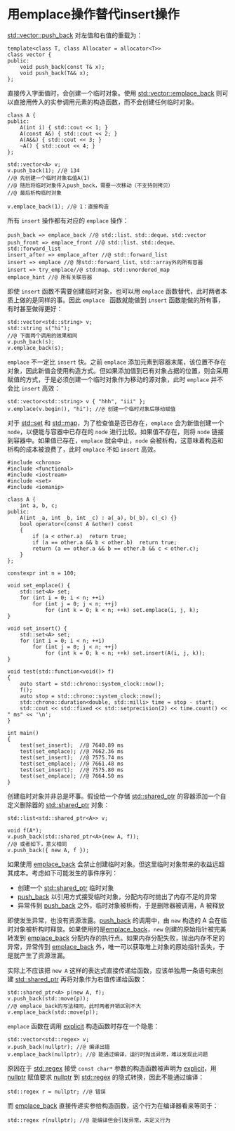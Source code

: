 # 用emplace操作替代insert操作

[std::vector::push_back](https://en.cppreference.com/w/cpp/container/vector/push_back) 对左值和右值的重载为：

```
template<class T, class Allocator = allocator<T>>
class vector {
public:
    void push_back(const T& x);
    void push_back(T&& x);
};
```

直接传入字面值时，会创建一个临时对象。使用 [std::vector::emplace_back](https://en.cppreference.com/w/cpp/container/vector/emplace_back) 则可以直接用传入的实参调用元素的构造函数，而不会创建任何临时对象。

```
class A {
public:
    A(int i) { std::cout << 1; }
    A(const A&) { std::cout << 2; }
    A(A&&) { std::cout << 3; }
    ~A() { std::cout << 4; }
};

std::vector<A> v;
v.push_back(1); //@ 134
//@ 先创建一个临时对象右值A(1)
//@ 随后将临时对象传入push_back，需要一次移动（不支持则拷贝）
//@ 最后析构临时对象

v.emplace_back(1); //@ 1：直接构造
```

所有 `insert` 操作都有对应的 `emplace` 操作：

```
push_back => emplace_back //@ std::list、std::deque、std::vector
push_front => emplace_front //@ std::list、std::deque、std::forward_list
insert_after => emplace_after //@ std::forward_list
insert => emplace //@ 除std::forward_list、std::array外的所有容器
insert => try_emplace//@ std:map、std::unordered_map
emplace_hint //@ 所有关联容器
```

即使 `insert` 函数不需要创建临时对象，也可以用 `emplace` 函数替代，此时两者本质上做的是同样的事。因此 `emplace ` 函数就能做到 `insert` 函数能做的所有事，有时甚至做得更好：

```
std::vector<std::string> v;
std::string s("hi");
//@ 下面两个调用的效果相同
v.push_back(s);
v.emplace_back(s);
```

`emplace` 不一定比 `insert`  快。之前 `emplace` 添加元素到容器末尾，该位置不存在对象，因此新值会使用构造方式。但如果添加值到已有对象占据的位置，则会采用赋值的方式，于是必须创建一个临时对象作为移动的源对象，此时 `emplace` 并不会比 `insert` 高效：

```
std::vector<std::string> v { "hhh", "iii" };
v.emplace(v.begin(), "hi"); //@ 创建一个临时对象后移动赋值
```

对于 [std::set](https://en.cppreference.com/w/cpp/container/set) 和 [std::map](https://en.cppreference.com/w/cpp/container/map)，为了检查值是否已存在，`emplace` 会为新值创建一个 `node`，以便能与容器中已存在的 `node` 进行比较。如果值不存在，则将 `node` 链接到容器中。如果值已存在，`emplace` 就会中止，`node` 会被析构，这意味着构造和析构的成本被浪费了，此时 `emplace` 不如 `insert` 高效。

```
#include <chrono>
#include <functional>
#include <iostream>
#include <set>
#include <iomanip>

class A {
    int a, b, c;
public:
    A(int _a, int _b, int _c) : a(_a), b(_b), c(_c) {}
    bool operator<(const A &other) const
    {
        if (a < other.a)  return true;
        if (a == other.a && b < other.b)  return true;
        return (a == other.a && b == other.b && c < other.c);
    }
};

constexpr int n = 100;

void set_emplace() {
    std::set<A> set;
    for (int i = 0; i < n; ++i)
        for (int j = 0; j < n; ++j)
            for (int k = 0; k < n; ++k) set.emplace(i, j, k);
}

void set_insert() {
    std::set<A> set;
    for (int i = 0; i < n; ++i)
        for (int j = 0; j < n; ++j)
            for (int k = 0; k < n; ++k) set.insert(A(i, j, k));
}

void test(std::function<void()> f)
{
    auto start = std::chrono::system_clock::now();
    f();
    auto stop = std::chrono::system_clock::now();
    std::chrono::duration<double, std::milli> time = stop - start;
    std::cout << std::fixed << std::setprecision(2) << time.count() << " ms" << '\n';
}

int main()
{
    test(set_insert);  //@ 7640.89 ms
    test(set_emplace); //@ 7662.36 ms
    test(set_insert);  //@ 7575.74 ms
    test(set_emplace); //@ 7661.48 ms
    test(set_insert);  //@ 7575.80 ms
    test(set_emplace); //@ 7664.50 ms
}
```

创建临时对象并非总是坏事。假设给一个存储 [std::shared_ptr](https://en.cppreference.com/w/cpp/memory/shared_ptr) 的容器添加一个自定义删除器的 [std::shared_ptr](https://en.cppreference.com/w/cpp/memory/shared_ptr) 对象：

```
std::list<std::shared_ptr<A>> v;

void f(A*);
v.push_back(std::shared_ptr<A>(new A, f));
//@ 或者如下，意义相同
v.push_back({ new A, f });
```

如果使用 [emplace_back](https://en.cppreference.com/w/cpp/container/list/emplace_back) 会禁止创建临时对象。但这里临时对象带来的收益远超其成本。考虑如下可能发生的事件序列：

- 创建一个 [std::shared_ptr](https://en.cppreference.com/w/cpp/memory/shared_ptr) 临时对象
- [push_back](https://en.cppreference.com/w/cpp/container/list/push_back) 以引用方式接受临时对象，分配内存时抛出了内存不足的异常
- 异常传到 [push_back](https://en.cppreference.com/w/cpp/container/list/push_back) 之外，临时对象被析构，于是删除器被调用，A 被释放

即使发生异常，也没有资源泄露。[push_back](https://en.cppreference.com/w/cpp/container/list/push_back) 的调用中，由 `new` 构造的 A 会在临时对象被析构时释放。如果使用的是[emplace_back](https://en.cppreference.com/w/cpp/container/list/emplace_back)，`new` 创建的原始指针被完美转发到 [emplace_back](https://en.cppreference.com/w/cpp/container/list/emplace_back) 分配内存的执行点。如果内存分配失败，抛出内存不足的异常，异常传到 [emplace_back](https://en.cppreference.com/w/cpp/container/list/emplace_back) 外，唯一可以获取堆上对象的原始指针丢失，于是就产生了资源泄漏。

实际上不应该把 `new A` 这样的表达式直接传递给函数，应该单独用一条语句来创建 [std::shared_ptr](https://en.cppreference.com/w/cpp/memory/shared_ptr) 再将对象作为右值传递给函数：

```
std::shared_ptr<A> p(new A, f);
v.push_back(std::move(p));
//@ emplace_back的写法相同，此时两者开销区别不大
v.emplace_back(std::move(p));
```

`emplace` 函数在调用 [explicit](https://en.cppreference.com/w/cpp/language/explicit) 构造函数时存在一个隐患：

```
std::vector<std::regex> v;
v.push_back(nullptr); //@ 编译出错
v.emplace_back(nullptr); //@ 能通过编译，运行时抛出异常，难以发现此问题
```

原因在于 [std::regex](https://en.cppreference.com/w/cpp/regex/basic_regex) 接受 `const char*` 参数的构造函数被声明为 [explicit](https://en.cppreference.com/w/cpp/language/explicit)，用 [nullptr](https://en.cppreference.com/w/cpp/language/nullptr) 赋值要求 [nullptr](https://en.cppreference.com/w/cpp/language/nullptr) 到 [std::regex](https://en.cppreference.com/w/cpp/regex/basic_regex) 的隐式转换，因此不能通过编译：

```
std::regex r = nullptr; //@ 错误
```

而 [emplace_back](https://en.cppreference.com/w/cpp/container/vector/emplace_back) 直接传递实参给构造函数，这个行为在编译器看来等同于：

```
std::regex r(nullptr); //@ 能编译但会引发异常，未定义行为
```











